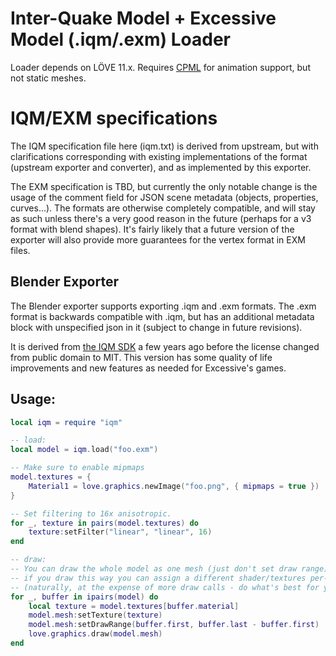 # Inter-Quake Model + Excessive Model (.iqm/.exm) Loader

Loader depends on LÖVE 11.x. Requires [CPML](https://github.com/excessive/cpml) for animation support, but not static meshes.

# IQM/EXM specifications

The IQM specification file here (iqm.txt) is derived from upstream, but with clarifications corresponding with existing implementations of the format (upstream exporter and converter), and as implemented by this exporter.

The EXM specification is TBD, but currently the only notable change is the usage of the comment field for JSON scene metadata (objects, properties, curves...). The formats are otherwise completely compatible, and will stay as such unless there's a very good reason in the future (perhaps for a v3 format with blend shapes). It's fairly likely that a future version of the exporter will also provide more guarantees for the vertex format in EXM files.

## Blender Exporter

The Blender exporter supports exporting .iqm and .exm formats. The .exm format is backwards compatible with .iqm, but has an additional metadata block with unspecified json in it (subject to change in future revisions).

It is derived from [the IQM SDK](https://github.com/lsalzman/iqm) a few years ago before the license changed from public domain to MIT. This version has some quality of life improvements and new features as needed for Excessive's games.

## Usage:
```lua
local iqm = require "iqm"

-- load:
local model = iqm.load("foo.exm")

-- Make sure to enable mipmaps
model.textures = {
	Material1 = love.graphics.newImage("foo.png", { mipmaps = true })
}

-- Set filtering to 16x anisotropic.
for _, texture in pairs(model.textures) do
	texture:setFilter("linear", "linear", 16)
end

-- draw:
-- You can draw the whole model as one mesh (just don't set draw range), but
-- if you draw this way you can assign a different shader/textures per-mesh.
-- (naturally, at the expense of more draw calls - do what's best for you)
for _, buffer in ipairs(model) do
	local texture = model.textures[buffer.material]
	model.mesh:setTexture(texture)
	model.mesh:setDrawRange(buffer.first, buffer.last - buffer.first)
	love.graphics.draw(model.mesh)
end
```
